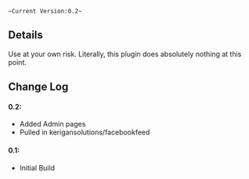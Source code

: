 `~Current Version:0.2~`

Details
---
Use at your own risk. Literally, this plugin does absolutely nothing at this point.

Change Log
---
#### 0.2:
* Added Admin pages
* Pulled in kerigansolutions/facebookfeed
#### 0.1:
* Initial Build